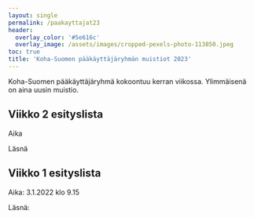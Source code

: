 ```yaml
---
layout: single
permalink: /paakayttajat23
header:
  overlay_color: '#5e616c'
  overlay_image: /assets/images/cropped-pexels-photo-113850.jpeg
toc: true
title: 'Koha-Suomen pääkäyttäjäryhmän muistiot 2023'
---
```


Koha-Suomen pääkäyttäjäryhmä kokoontuu kerran viikossa. Ylimmäisenä on aina uusin muistio.

## Viikko 2 esityslista

Aika

Läsnä

## Viikko 1 esityslista

Aika: 3.1.2022 klo 9.15

Läsnä:
